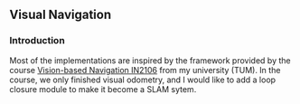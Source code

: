 ## Visual Navigation

### Introduction

Most of the implementations are inspired by the framework provided by the course [Vision-based Navigation IN2106](https://vision.in.tum.de/teaching/ws2022/visnav_ws2022) from my university (TUM). In the course, we only finished visual odometry, and I would like to add a loop closure module to make it become a SLAM sytem.
